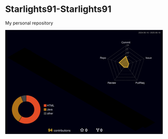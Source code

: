 # Starlights91-Starlights91
My personal repository

<!-- 3D 잔디 -->
![3D 잔디](./profile-3d-contrib/profile-night-rainbow.svg)

<!-- 3D 잔디 레인보우 흰 배경-->
<!--![](./profile-3d-contrib/profile-green-animate.svg)-->
